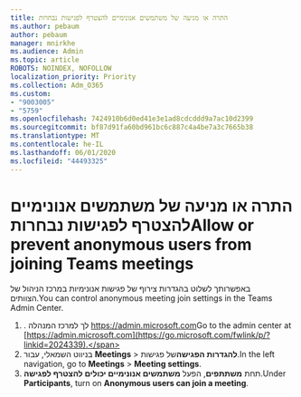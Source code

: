 ```yaml
---
title: התרה או מניעה של משתמשים אנונימיים להצטרף לפגישות נבחרות
ms.author: pebaum
author: pebaum
manager: mnirkhe
ms.audience: Admin
ms.topic: article
ROBOTS: NOINDEX, NOFOLLOW
localization_priority: Priority
ms.collection: Adm_O365
ms.custom:
- "9003005"
- "5759"
ms.openlocfilehash: 7424910b6d0ed41e3e1ad8cdcddd9a7ac10d2399
ms.sourcegitcommit: bf87d91fa60bd961bc6c887c4a4be7a3c7665b38
ms.translationtype: MT
ms.contentlocale: he-IL
ms.lasthandoff: 06/01/2020
ms.locfileid: "44493325"
---
```

# <a name="allow-or-prevent-anonymous-users-from-joining-teams-meetings"></a><span data-ttu-id="2c056-102">התרה או מניעה של משתמשים אנונימיים להצטרף לפגישות נבחרות</span><span class="sxs-lookup"><span data-stu-id="2c056-102">Allow or prevent anonymous users from joining Teams meetings</span></span>

<span data-ttu-id="2c056-103">באפשרותך לשלוט בהגדרות צירוף של פגישות אנונימיות במרכז הניהול של הצוותים.</span><span class="sxs-lookup"><span data-stu-id="2c056-103">You can control anonymous meeting join settings in the Teams Admin Center.</span></span>

1.  <span data-ttu-id="2c056-104">. לך למרכז המנהלה https://admin.microsoft.com</span><span class="sxs-lookup"><span data-stu-id="2c056-104">Go to the admin center at  [https://admin.microsoft.com](https://go.microsoft.com/fwlink/p/?linkid=2024339).</span></span>
2.  <span data-ttu-id="2c056-105">בניווט השמאלי, עבור **Meetings**   >   **להגדרות הפגישה**של פגישות.</span><span class="sxs-lookup"><span data-stu-id="2c056-105">In the left navigation, go to  **Meetings**  >  **Meeting settings**.</span></span>
3.  <span data-ttu-id="2c056-106">תחת **משתתפים**, הפעל **משתמשים אנונימיים יכולים להצטרף לפגישה**.</span><span class="sxs-lookup"><span data-stu-id="2c056-106">Under  **Participants**, turn on  **Anonymous users can join a meeting**.</span></span>